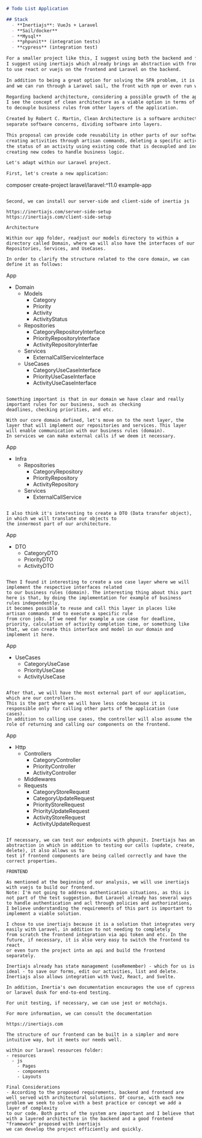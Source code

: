 ```markdown
# Todo List Application

## Stack
  - **Inertiajs**: VueJs + Laravel
  - **Sail/docker**
  - **Mysql**
  - **phpunit** (integration tests)
  - **cypress** (integration test)

For a smaller project like this, I suggest using both the backend and frontend in the same application.
I suggest using inertiajs which already brings an abstraction with frontend and backend in the same application, allowing you to choose
to use react or vuejs on the frontend and Laravel on the backend.

In addition to being a great option for solving the SPA problem, it is easy to implement
and we can run through a Laravel sail, the front with npm or even run with php artisan serve.

Regarding backend architecture, considering a possible growth of the application in the future,
I see the concept of clean architecture as a viable option in terms of architectural organization and strong incentive
to decouple business rules from other layers of the application.

Created by Robert C. Martin, Clean Architecture is a software architecture pattern that aims to
separate software concerns, dividing software into layers.

This proposal can provide code reusability in other parts of our software, such as applying
creating activities through artisan commands, deleting a specific activity, and/or even changing
the status of an activity using existing code that is decoupled and independent, without the need for
creating new codes to handle business logic.

Let's adapt within our Laravel project.

First, let's create a new application:

```
composer create-project laravel/laravel:^11.0 example-app
```

Second, we can install our server-side and client-side of inertia js

https://inertiajs.com/server-side-setup
https://inertiajs.com/client-side-setup

Architecture

Within our app folder, readjust our models directory to within a directory called Domain, where we will also have the interfaces of our Repositories, Services, and UseCases.

In order to clarify the structure related to the core domain, we can define it as follows:

```
App
  - Domain
    - Models
      - Category
      - Priority
      - Activity
      - ActivityStatus
    - Repositories
      - CategoryRepositoryInterface
      - PriorityRepositoryInterface
      - ActivityRepositoryInterfae
    - Services
      - ExternalCallServiceInterface
    - UseCases
      - CategoryUseCaseInterface
      - PriorityUseCaseInterface
      - ActivityUseCaseInterface
```

Something important is that in our domain we have clear and really important rules for our business, such as checking
deadlines, checking priorities, and etc.

With our core domain defined, let's move on to the next layer, the layer that will implement our repositories and services. This layer will enable communication with our business rules (domain).
In services we can make external calls if we deem it necessary.

```
App
  - Infra
    - Repositories
      - CategoryRepository<CategoryRepositoryInterface>
      - PriorityRepository<CategoryRepositoryInterface>
      - ActivityRepository<ActivityRepositoryInterfae>
    - Services
      - ExternalCallService<ExternalCallServiceInterface>
```

I also think it's interesting to create a DTO (Data transfer object), in which we will translate our objects to
the innermost part of our architecture.

```
App
  - DTO
    - CategoryDTO
    - PriorityDTO
    - ActivityDTO
```

Then I found it interesting to create a use case layer where we will implement the respective interfaces related
to our business rules (domain). The interesting thing about this part here is that, by doing the implementation for example of business rules independently,
it becomes possible to reuse and call this layer in places like artisan commands and to execute a specific rule
from cron jobs. If we need for example a use case for deadline, priority, calculation of activity completion time, or something like that, we can create this interface and model in our domain and implement it here.

```
App
  - UseCases
    - CategoryUseCase<CategoryUseCaseInterface>
    - PriorityUseCase<PriorityUseCaseInterface>
    - ActivityUseCase<ActivityUseCaseInterface>
```

After that, we will have the most external part of our application, which are our controllers.
This is the part where we will have less code because it is responsible only for calling other parts of the application (use cases).
In addition to calling use cases, the controller will also assume the role of returning and calling our components on the frontend.

```
App
  - Http
    - Controllers
      - CategoryController
      - PriorityController
      - ActivityController
    - Middlewares
    - Requests
      - CategoryStoreRequest
      - CategoryUpdateRequest
      - PriorityStoreRequest
      - PriorityUpdateRequest
      - ActivityStoreRequest
      - ActivityUpdateRequest
```

If necessary, we can test our endpoints with phpunit. Inertiajs has an abstraction in which in addition to testing our calls (update, create, delete), it also allows us to
test if frontend components are being called correctly and have the correct properties.

FRONTEND

As mentioned at the beginning of our analysis, we will use inertiajs with vuejs to build our frontend.
Note: I'm not going to address authentication situations, as this is not part of the test suggestion. But Laravel already has several ways to handle authentication and acl through policies and authorizations, I believe understanding the requirements of this part is important to implement a viable solution.

I chose to use inertiajs because it is a solution that integrates very easily with Laravel, in addition to not needing to completely
from scratch the frontend integration via api token and etc. In the future, if necessary, it is also very easy to switch the frontend to react
or even turn the project into an api and build the frontend separately.

Inertiajs already has state management (useRemember) - which for us is ideal - to save our forms, edit our activities, list and delete.
Inertiajs also allows integration with Vue2, React, and Svelte.

In addition, Inertia's own documentation encourages the use of cypress or laravel dusk for end-to-end testing.

For unit testing, if necessary, we can use jest or motchajs.

For more information, we can consult the documentation

https://inertiajs.com

The structure of our frontend can be built in a simpler and more intuitive way, but it meets our needs well.

within our laravel resources folder:
- resources
  - js 
    - Pages
    - components
    - Layouts

Final Considerations
- According to the proposed requirements, backend and frontend are well served with architectural solutions. Of course, with each new problem we seek to solve with a best practice or concept we add a layer of complexity
to our code. Both parts of the system are important and I believe that with a layered architecture in the backend and a good frontend "framework" proposed with inertiajs
we can develop the project efficiently and quickly.
```
